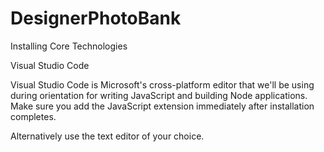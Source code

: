 # DesignerPhotoBank

Installing Core Technologies

Visual Studio Code

Visual Studio Code is Microsoft's cross-platform editor that we'll be using during orientation for writing JavaScript and building Node applications. Make sure you add the JavaScript extension immediately after installation completes.

Alternatively use the text editor of your choice.